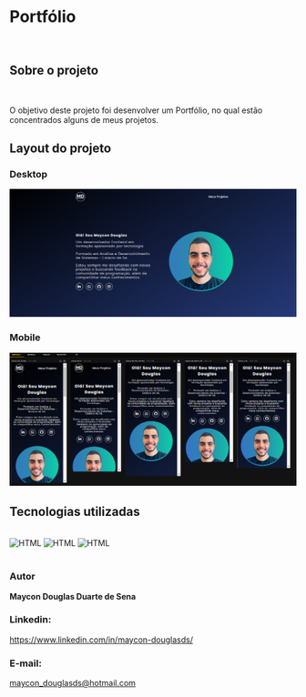 <h1>Portfólio</h1>
<br>
<h2>Sobre o projeto</h2>
<br>
<p>O objetivo deste projeto foi desenvolver um Portfólio, no qual estão concentrados alguns de meus projetos.</p>


<h2>Layout do projeto</h2>
<h3>Desktop</h3>
<img src="https://github.com/maycon-douglasd/portfolio/blob/main/src/img/desktop.png?raw=true" width="550px"/>

<h3>Mobile</h3>
<img src= "https://github.com/maycon-douglasd/portfolio/blob/main/src/img/mobile.png?raw=true" width="700px"/>

<h2>Tecnologias utilizadas</h2>

<div style="display: inline_block"><br> 
 <img aling= "center" alt="HTML" src="https://img.shields.io/badge/HTML5-E34F26?style=for-the-badge&logo=html5&logoColor=white"/> 
 <img aling= "center" alt="HTML" src="https://img.shields.io/badge/CSS3-1572B6?style=for-the-badge&logo=css3&logoColor=white"/>
 <img aling= "center" alt="HTML" src="https://img.shields.io/badge/JavaScript-F7DF1E?style=for-the-badge&logo=javascript&logoColor=black"/>
</div>
<br>
<h3>Autor</h3>

<strong>Maycon Douglas Duarte de Sena</strong>

<h3>Linkedin:</h3>
<a href= "https://www.linkedin.com/in/maycon-douglasds/" target="_blank">https://www.linkedin.com/in/maycon-douglasds/</a>

<h3>E-mail:</h3> <a href="mailto:maycon_douglasds@hotmail.com" target="_blank">maycon_douglasds@hotmail.com</a>
